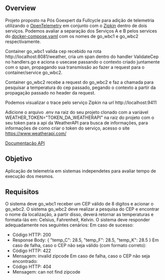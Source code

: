 ## Overview

Projeto proposto na Pós Goexpert da Fullcycle para adição de telemetria utilizando o [OpenTelemetry](https://opentelemetry.io/docs/languages/go/) em conjunto com o [Zipkin](https://zipkin.io/) dentro de dois serviços.
Podemos avaliar a separação dos Serviços A e B pelos services do [docker-compose.yaml](docker-compose.yaml) com os nomes de go_wbc1 e go_wbc2 respectivamente.

Container go_wbc1 valida cep recebido na rota http://localhost:8081/weather, cria um span dentro do handler ValidateCep no handlers.go e aciona o usecase passando o contexto criado juntamente com o span, propagando sua transmissão ao fazer a request para o container/service go_wbc2.

Container go_wbc2 recebe a request do go_wbc2 e faz a chamada para pesquisar a temperatura do cep passado, pegando o contexto a partir da propagação passado no header da request.

Podemos visualizar o trace pelo serviço Zipkin na url http://localhost:9411

Adicione o arquivo .env na raiz do seu projeto clonado com a variável WEATHER_TOKEN="TOKEN_DA_WEATHERAPI" na raiz do projeto com o seu token para a api da WeatherAPI para busca de informações, para informações de como criar o token do serviço, acesso o site https://www.weatherapi.com/

[Documentação API](./docs/api.http)

## Objetivo

Aplicação de telemetria em sistemas independetes para avaliar tempo de execução dos mesmos.

## Requisitos
O sistema deve go_wbc1 receber um CEP válido de 8 digitos e acionar o go_wbc2.
O sistema go_wbc2 deve realizar a pesquisa do CEP e encontrar o nome da localização, a partir disso, deverá retornar as temperaturas e formata-lás em: Celsius, Fahrenheit, Kelvin.
O sistema deve responder adequadamente nos seguintes cenários:
Em caso de sucesso:
- Código HTTP: 200
- Response Body: { "temp_C": 28.5, "temp_F": 28.5, "temp_K": 28.5 }
Em caso de falha, caso o CEP não seja válido (com formato correto):
- Código HTTP: 422
- Mensagem: invalid zipcode
​​​Em caso de falha, caso o CEP não seja encontrado:
- Código HTTP: 404
- Mensagem: can not find zipcode